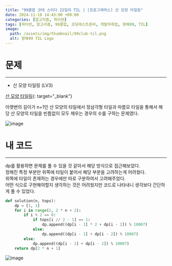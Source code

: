 ```yaml
---
title: "99클럽 코테 스터디 22일차 TIL | [프로그래머스] 산 모양 타일링"
date: 2024-11-18 14:43:00 +09:00
categories: [알고리즘, 파이썬]
tags: [파이썬, 알고리즘, 99클럽, 코딩테스트준비, 개발자취업, 항해99, TIL]
image:
  path: /assets/img/thumbnail/99club-til.png
  alt: 항해99 TIL Logo
---
```

# 문제
---
- 산 모양 타일링 (LV3)

[산 모양 타일링](https://school.programmers.co.kr/learn/courses/30/lessons/258705){: target="_blank"}

아랫변의 길이가 n+1인 산 모양의 타일에서 정삼각형 타일과 마름모 타일을 통해서 해당 산 모양의 타일을 빈틈없이 모두 채우는 경우의 수를 구하는 문제였다.    

![image](https://github.com/user-attachments/assets/da05c985-95d2-492d-98ec-027f5c41525f)

# 내 코드
---
dp를 활용하면 문제를 풀 수 있을 것 같아서 해당 방식으로 접근해보았다.   
정해진 특정 부분만 위쪽에 타일이 붙어서 해당 부분을 고려하는게 어려웠다.   
위쪽에 타일이 존재하는 경우에만 따로 구분하여서 고려해주었다.   
어떤 식으로 구현해야할지 생각하는 것은 어려웠지만 코드로 나타내니 생각보다 간단하게 풀 수 있었다.   

```python
def solution(n, tops):
    dp = [1, 1]
    for i in range(2, 2 * n + 2):
        if i % 2 == 0:
            if tops[i // 2 - 1] == 1:
                dp.append((dp[i - 1] * 2 + dp[i - 2]) % 10007)
            else:
                dp.append((dp[i - 1] + dp[i - 2]) % 10007)
        else:
            dp.append((dp[i - 1] + dp[i - 2]) % 10007)
    return dp[2 * n + 1]
```

![image](https://github.com/user-attachments/assets/1c143d2b-087f-4d7a-8db7-d02357134b08)

